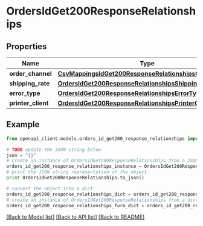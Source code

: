 # OrdersIdGet200ResponseRelationships


## Properties
Name | Type | Description | Notes
------------ | ------------- | ------------- | -------------
**order_channel** | [**CsvMappingsIdGet200ResponseRelationshipsOrderChannel**](CsvMappingsIdGet200ResponseRelationshipsOrderChannel.md) |  | [optional] 
**shipping_rate** | [**OrdersIdGet200ResponseRelationshipsShippingRate**](OrdersIdGet200ResponseRelationshipsShippingRate.md) |  | [optional] 
**error_type** | [**OrdersIdGet200ResponseRelationshipsErrorType**](OrdersIdGet200ResponseRelationshipsErrorType.md) |  | [optional] 
**printer_client** | [**OrdersIdGet200ResponseRelationshipsPrinterClient**](OrdersIdGet200ResponseRelationshipsPrinterClient.md) |  | [optional] 

## Example

```python
from openapi_client.models.orders_id_get200_response_relationships import OrdersIdGet200ResponseRelationships

# TODO update the JSON string below
json = "{}"
# create an instance of OrdersIdGet200ResponseRelationships from a JSON string
orders_id_get200_response_relationships_instance = OrdersIdGet200ResponseRelationships.from_json(json)
# print the JSON string representation of the object
print OrdersIdGet200ResponseRelationships.to_json()

# convert the object into a dict
orders_id_get200_response_relationships_dict = orders_id_get200_response_relationships_instance.to_dict()
# create an instance of OrdersIdGet200ResponseRelationships from a dict
orders_id_get200_response_relationships_form_dict = orders_id_get200_response_relationships.from_dict(orders_id_get200_response_relationships_dict)
```
[[Back to Model list]](../README.md#documentation-for-models) [[Back to API list]](../README.md#documentation-for-api-endpoints) [[Back to README]](../README.md)


